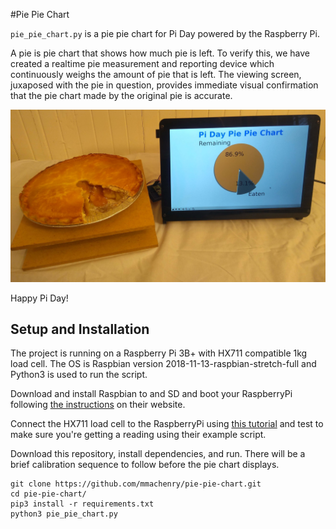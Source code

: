 #Pie Pie Chart

`pie_pie_chart.py` is a pie pie chart for Pi Day powered by the Raspberry Pi.

A pie is pie chart that shows how much pie is left. To verify this, we have
created a realtime pie measurement and reporting device which continuously
weighs the amount of pie that is left. The viewing screen, juxaposed with the
pie in question, provides immediate visual confirmation that the pie chart made
by the original pie is accurate.

![The Pie Pie Chart in action](pie-pie-chart.jpg)

Happy Pi Day!

## Setup and Installation

The project is running on a Raspberry Pi 3B+ with HX711 compatible 1kg load
cell. The OS is Raspbian version 2018-11-13-raspbian-stretch-full and Python3
is used to run the script.

Download and install Raspbian to and SD and boot your RaspberryPi following
[the instructions](https://www.raspberrypi.org/downloads/raspbian/) on their
website.

Connect the HX711 load cell to the RaspberryPi using [this tutorial](https://tutorials-raspberrypi.com/digital-raspberry-pi-scale-weight-sensor-hx711/)
and test to make sure you're getting a reading using their example script.

Download this repository, install dependencies, and run. There will be a brief
calibration sequence to follow before the pie chart displays.

    git clone https://github.com/mmachenry/pie-pie-chart.git
    cd pie-pie-chart/
    pip3 install -r requirements.txt
    python3 pie_pie_chart.py

